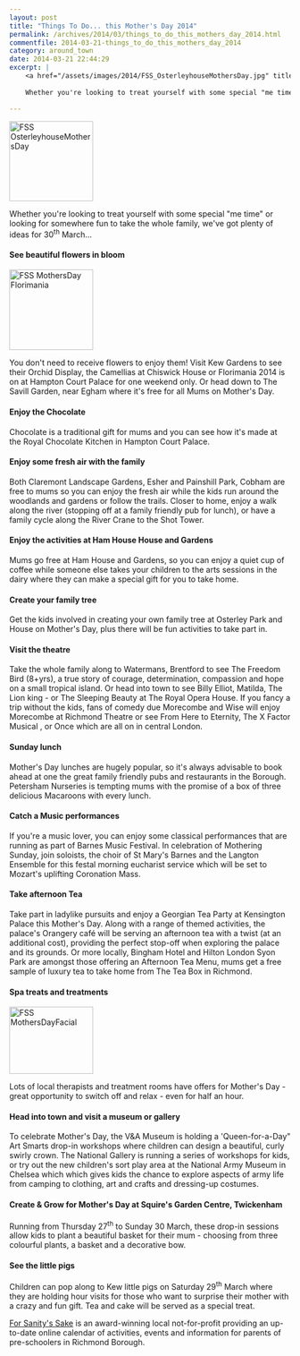 ```yaml
---
layout: post
title: "Things To Do... this Mother's Day 2014"
permalink: /archives/2014/03/things_to_do_this_mothers_day_2014.html
commentfile: 2014-03-21-things_to_do_this_mothers_day_2014
category: around_town
date: 2014-03-21 22:44:29
excerpt: |
    <a href="/assets/images/2014/FSS_OsterleyhouseMothersDay.jpg" title="See larger version of - FSS OsterleyhouseMothersDay"><img src="/assets/images/2014/FSS_OsterleyhouseMothersDay_thumb.jpg" width="150" height="143" alt="FSS OsterleyhouseMothersDay" class="photo right" /></a>
    
    Whether you're looking to treat yourself with some special "me time" or looking for somewhere fun to take the whole family, we've got plenty of ideas for 30<sup>th</sup> March...

---
```


<a href="/assets/images/2014/FSS_OsterleyhouseMothersDay.jpg" title="See larger version of - FSS OsterleyhouseMothersDay"><img src="/assets/images/2014/FSS_OsterleyhouseMothersDay_thumb.jpg" width="150" height="143" alt="FSS OsterleyhouseMothersDay" class="photo right" /></a>

Whether you're looking to treat yourself with some special "me time" or looking for somewhere fun to take the whole family, we've got plenty of ideas for 30<sup>th</sup> March...

#### See beautiful flowers in bloom

<a href="/assets/images/2014/FSS_MothersDay_Florimania.jpg" title="See larger version of - FSS MothersDay Florimania"><img src="/assets/images/2014/FSS_MothersDay_Florimania_thumb.jpg" width="150" height="144" alt="FSS MothersDay Florimania" class="photo right" /></a>

You don't need to receive flowers to enjoy them! Visit Kew Gardens to see their Orchid Display, the Camellias at Chiswick House or Florimania 2014 is on at Hampton Court Palace for one weekend only. Or head down to The Savill Garden, near Egham where it's free for all Mums on Mother's Day.

#### Enjoy the Chocolate

Chocolate is a traditional gift for mums and you can see how it's made at the Royal Chocolate Kitchen in Hampton Court Palace.

#### Enjoy some fresh air with the family

Both Claremont Landscape Gardens, Esher and Painshill Park, Cobham are free to mums so you can enjoy the fresh air while the kids run around the woodlands and gardens or follow the trails. Closer to home, enjoy a walk along the river (stopping off at a family friendly pub for lunch), or have a family cycle along the River Crane to the Shot Tower.

#### Enjoy the activities at Ham House House and Gardens

Mums go free at Ham House and Gardens, so you can enjoy a quiet cup of coffee while someone else takes your children to the arts sessions in the dairy where they can make a special gift for you to take home.

#### Create your family tree

Get the kids involved in creating your own family tree at Osterley Park and House on Mother's Day, plus there will be fun activities to take part in.

#### Visit the theatre

Take the whole family along to Watermans, Brentford to see The Freedom Bird (8+yrs), a true story of courage, determination, compassion and hope on a small tropical island. Or head into town to see Billy Elliot, Matilda, The Lion king - or The Sleeping Beauty at The Royal Opera House. If you fancy a trip without the kids, fans of comedy due Morecombe and Wise will enjoy Morecombe at Richmond Theatre or see From Here to Eternity, The X Factor Musical , or Once which are all on in central London.

#### Sunday lunch

Mother's Day lunches are hugely popular, so it's always advisable to book ahead at one the great family friendly pubs and restaurants in the Borough. Petersham Nurseries is tempting mums with the promise of a box of three delicious Macaroons with every lunch.

#### Catch a Music performances

If you're a music lover, you can enjoy some classical performances that are running as part of Barnes Music Festival. In celebration of Mothering Sunday, join soloists, the choir of St Mary's Barnes and the Langton Ensemble for this festal morning eucharist service which will be set to Mozart's uplifting Coronation Mass.

#### Take afternoon Tea

Take part in ladylike pursuits and enjoy a Georgian Tea Party at Kensington Palace this Mother's Day. Along with a range of themed activities, the palace's Orangery café will be serving an afternoon tea with a twist (at an additional cost), providing the perfect stop-off when exploring the palace and its grounds. Or more locally, Bingham Hotel and Hilton London Syon Park are amongst those offering an Afternoon Tea Menu, mums get a free sample of luxury tea to take home from The Tea Box in Richmond.

#### Spa treats and treatments

<a href="/assets/images/2014/FSS_MothersDayFacial.jpg" title="See larger version of - FSS MothersDayFacial"><img src="/assets/images/2014/FSS_MothersDayFacial_thumb.jpg" width="150" height="120" alt="FSS MothersDayFacial" class="photo right" /></a>

Lots of local therapists and treatment rooms have offers for Mother's Day - great opportunity to switch off and relax - even for half an hour.

#### Head into town and visit a museum or gallery

To celebrate Mother's Day, the V&A Museum is holding a 'Queen-for-a-Day" Art Smarts drop-in workshops where children can design a beautiful, curly swirly crown. The National Gallery is running a series of workshops for kids, or try out the new children's sort play area at the National Army Museum in Chelsea which which gives kids the chance to explore aspects of army life from camping to clothing, art and crafts and dressing-up costumes.

#### Create & Grow for Mother's Day at Squire's Garden Centre, Twickenham

Running from Thursday 27<sup>th</sup> to Sunday 30 March, these drop-in sessions allow kids to plant a beautiful basket for their mum - choosing from three colourful plants, a basket and a decorative bow.

#### See the little pigs

Children can pop along to Kew little pigs on Saturday 29<sup>th</sup> March where they are holding hour visits for those who want to surprise their mother with a crazy and fun gift. Tea and cake will be served as a special treat.

[For Sanity's Sake](http://www.forsanityssake.com) is an award-winning local not-for-profit providing an up-to-date online calendar of activities, events and information for parents of pre-schoolers in Richmond Borough.
